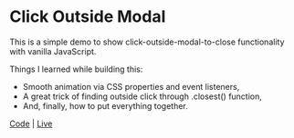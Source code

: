 # Click Outside Modal

This is a simple demo to show click-outside-modal-to-close functionality with vanilla JavaScript.

Things I learned while building this:

- Smooth animation via CSS properties and event listeners,
- A great trick of finding outside click through .closest() function,
- And, finally, how to put everything together.

[Code](https://github.com/abhay-vats/javascript-click-outside-modal) | [Live](https://abhay-vats.github.io/javascript-click-outside-modal)
